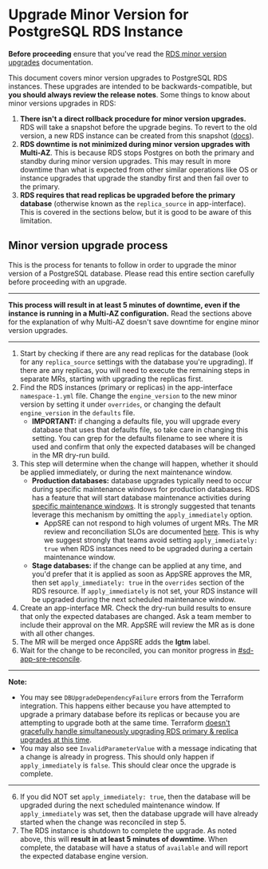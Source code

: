 # Upgrade Minor Version for PostgreSQL RDS Instance

**Before proceeding** ensure that you've read the [RDS minor version upgrades](/README.md#rds-minor-version-upgrades) documentation.

This document covers minor version upgrades to PostgreSQL RDS instances. These upgrades are intended to be backwards-compatible, but **you should always review the release notes**. Some things to know about minor versions upgrades in RDS:

1. **There isn't a direct rollback procedure for minor version upgrades.** RDS will take a snapshot before the upgrade begins. To revert to the old version, a new RDS instance can be created from this snapshot ([docs](/README.md#restoring-rds-databases-from-backups)).
2. **RDS downtime is not minimized during minor version upgrades with Multi-AZ**. This is because RDS stops Postgres on both the primary and standby during minor version upgrades. This may result in more downtime than what is expected from other similar operations like OS or instance upgrades that upgrade the standby first and then fail over to the primary.
3. **RDS requires that read replicas be upgraded before the primary database** (otherwise known as the `replica_source` in app-interface). This is covered in the sections below, but it is good to be aware of this limitation.

## Minor version upgrade process

This is the process for tenants to follow in order to upgrade the minor version of a PostgreSQL database. Please read this entire section carefully before proceeding with an upgrade.

---

**This process will result in at least 5 minutes of downtime, even if the instance is running in a Multi-AZ configuration.** Read the sections above for the explanation of why Multi-AZ doesn't save downtime for engine minor version upgrades.

---

1. Start by checking if there are any read replicas for the database (look for any `replica_source` settings with the database you're upgrading). If there are any replicas, you will need to execute the remaining steps in separate MRs, starting with upgrading the replicas first.
2. Find the RDS instances (primary or replicas) in the app-interface `namespace-1.yml` file. Change the `engine_version` to the new minor version by setting it under `overrides`, or changing the default `engine_version` in the `defaults` file.
   * **IMPORTANT:** if changing a defaults file, you will upgrade every database that uses that defaults file, so take care in changing this setting. You can grep for the defaults filename to see where it is used and confirm that only the expected databases will be changed in the MR dry-run build.
3. This step will determine when the change will happen, whether it should be applied immediately, or during the next maintenance window.
   * **Production databases:** database upgrades typically need to occur during specific maintenance windows for production databases. RDS has a feature that will start database maintenance activities during [specific maintenance windows](/README.md#maintenance-windows-for-rds-instances). It is strongly suggested that tenants leverage this mechanism by omitting the `apply_immediately` option. 
     * AppSRE can not respond to high volumes of urgent MRs. The MR review and reconciliation SLOs are documented [here](https://gitlab.cee.redhat.com/app-sre/contract/-/blob/master/README.md#appsre-service-level-objectives). This is why we suggest strongly that teams avoid setting `apply_immediately: true` when RDS instances need to be upgraded during a certain maintenance window.
   * **Stage databases:** if the change can be applied at any time, and you'd prefer that it is applied as soon as AppSRE approves the MR, then set `apply_immediately: true` in the `overrides` section of the RDS resource. If `apply_immediately` is not set, your RDS instance will be upgraded during the next scheduled maintenance window.
4. Create an app-interface MR. Check the dry-run build results to ensure that only the expected databases are changed. Ask a team member to include their approval on the MR. AppSRE will review the MR as is done with all other changes.
5. The MR will be merged once AppSRE adds the **lgtm** label.
6. Wait for the change to be reconciled, you can monitor progress in [#sd-app-sre-reconcile](https://coreos.slack.com/archives/CS0E65QCV).
---

**Note:**
* You may see `DBUpgradeDependencyFailure` errors from the Terraform integration. This happens either because you have attempted to upgrade a primary database before its replicas or because you are attempting to upgrade both at the same time. Terraform [doesn't gracefully handle simultaneously upgrading RDS primary & replica upgrades at this time](https://github.com/hashicorp/terraform-provider-aws/issues/22107).
* You may also see `InvalidParameterValue` with a message indicating that a change is already in progress. This should only happen if `apply_immediately` is `false`. This should clear once the upgrade is complete.

---
6. If you did NOT set `apply_immediately: true`, then the database will be upgraded during the next scheduled maintenance window. If `apply_immediately` was set, then the database upgrade will have already started when the change was reconciled in step 5.
7. The RDS instance is shutdown to complete the upgrade. As noted above, this will **result in at least 5 minutes of downtime**. When complete, the database will have a status of `available` and will report the expected database engine version.
